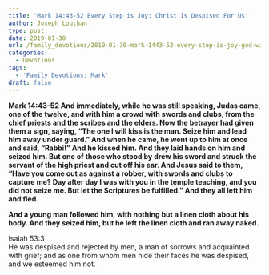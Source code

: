 ```yaml
---
title: 'Mark 14:43-52 Every Step is Joy: Christ Is Despised For Us'
author: Joseph Louthan
type: post
date: 2019-01-30
url: /family_devotions/2019-01-30-mark-1443-52-every-step-is-joy-god-will.md/
categories:
  - Devotions
tags:
  - 'Family Devotions: Mark'
draft: false
---
```


**Mark 14:43-52 And immediately, while he was still speaking, Judas came, one of the twelve, and with him a crowd with swords and clubs, from the chief priests and the scribes and the elders. Now the betrayer had given them a sign, saying, “The one I will kiss is the man. Seize him and lead him away under guard.” And when he came, he went up to him at once and said, “Rabbi!” And he kissed him. And they laid hands on him and seized him. But one of those who stood by drew his sword and struck the servant of the high priest and cut off his ear. And Jesus said to them, “Have you come out as against a robber, with swords and clubs to capture me? Day after day I was with you in the temple teaching, and you did not seize me. But let the Scriptures be fulfilled.” And they all left him and fled.**

**And a young man followed him, with nothing but a linen cloth about his body. And they seized him, but he left the linen cloth and ran away naked.**

Isaiah 53:3  
  He was despised and rejected by men,
  a man of sorrows and acquainted with grief;
  and as one from whom men hide their faces
  he was despised, and we esteemed him not.